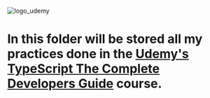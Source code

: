![logo_udemy](https://www.udemy.com/staticx/udemy/images/v7/logo-udemy.svg)

# In this folder will be stored all my practices done in the [Udemy's TypeScript The Complete Developers Guide](https://www.udemy.com/course/typescript-the-complete-developers-guide/) course.
